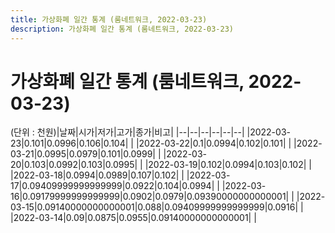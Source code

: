 ```yaml
---
title: 가상화폐 일간 통계 (룸네트워크, 2022-03-23)
description: 가상화폐 일간 통계 (룸네트워크, 2022-03-23)
---
```


가상화폐 일간 통계 (룸네트워크, 2022-03-23)
===

(단위 : 천원)|날짜|시가|저가|고가|종가|비고|
|--|--|--|--|--|--|
|2022-03-23|0.101|0.0996|0.106|0.104|    |
|2022-03-22|0.1|0.0994|0.102|0.101|    |
|2022-03-21|0.0995|0.0979|0.101|0.0999|    |
|2022-03-20|0.103|0.0992|0.103|0.0995|    |
|2022-03-19|0.102|0.0994|0.103|0.102|    |
|2022-03-18|0.0994|0.0989|0.107|0.102|    |
|2022-03-17|0.09409999999999999|0.0922|0.104|0.0994|    |
|2022-03-16|0.09179999999999999|0.0902|0.0979|0.09390000000000001|    |
|2022-03-15|0.09140000000000001|0.088|0.09409999999999999|0.0916|    |
|2022-03-14|0.09|0.0875|0.0955|0.09140000000000001|    |
